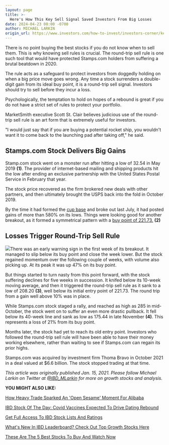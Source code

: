 ```yaml
---
layout: page
title: >-
  Here's How This Key Sell Signal Saved Investors From Big Losses
date: 2024-04-23 08:00 -0700
author: MICHAEL LARKIN
origin_url: https://www.investors.com/how-to-invest/investors-corner/key-sell-signal-saved-stamps-com-stock-investors-from-posting-big-losses/
---
```


There is no point buying the best stocks if you do not know when to sell them. This is why knowing sell rules is crucial. The round-trip sell rule is one such tool that would have protected Stamps.com holders from suffering a brutal beatdown in 2020.

The rule acts as a safeguard to protect investors from doggedly holding on when a big price move goes wrong. Any time a stock surrenders a double-digit gain from its ideal buy point, it is a round-trip sell signal. Investors should try to sell before they incur a loss.

Psychologically, the temptation to hold on hopes of a rebound is great if you do not have a strict set of rules to protect your portfolio.

MarketSmith executive Scott St. Clair believes judicious use of the round-trip sell rule is an art form that is extremely useful for investors.

"I would just say that if you are buying a potential rocket ship, you wouldn't want it to come back to the launching pad after taking off," he said.

## Stamps.com Stock Delivers Big Gains

Stamp.com stock went on a monster run after hitting a low of 32.54 in May 2019 **(1)**. The provider of internet-based mailing and shipping products hit the low after ending an exclusive partnership with the United States Postal Service in February that year.

The stock price recovered as the firm brokered new deals with other partners, and then ultimately brought the USPS back into the fold in October 2019.

By the time it had formed the [cup base](https://www.investors.com/how-to-invest/investors-corner/the-cup-without-handle-base/) and broke out last July, it had posted gains of more than 580% on its lows. Things were looking good for another breakout, as it formed a symmetrical pattern with a [buy point of 221.73.](https://www.investors.com/how-to-invest/investors-corner/chart-reading-basics-how-a-buy-point-marks-a-time-of-opportunity/) **(2)**

## Losses Trigger Round-Trip Sell Rule

![](https://www.investors.com/wp-content/uploads/2021/01/ICstamps011821-300x161.jpg)There was an early warning sign in the first week of its breakout. It managed to slip below its buy point and close the week lower. But the stock regained momentum over the following couple of weeks, with volume also picking up. At its peak it was up 47% on its buy point.

But things started to turn nasty from this point forward, with the stock suffering declines for five weeks in succession. It knifed below its 10-week moving average, and then it triggered the round-trip sell rule as it sank to a low of 208.20 **(3)**, well below its initial entry point of 221.73. The round trip from a gain well above 10% was in place.

While Stamps.com stock staged a rally, and reached as high as 285 in mid-October, the stock went on to suffer an even more drastic pullback. It fell below its 40-week line and sank as low as 175.44 in late November **(4)**. This represents a loss of 21% from its buy point.

Months later, the stock had yet to reach its old entry point. Investors who followed the round-trip sell rule will have been able to have their money working elsewhere, rather than waiting to see if Stamps.com can regain its prior highs.

Stamps.com was acquired by investment firm Thoma Bravo in October 2021 in a deal valued at \$6.6 billion. The stock stopped trading at that time.

_This article was originally published Jan. 15, 2021. Please follow Michael Larkin on Twitter at [@IBD_MLarkin](https://twitter.com/IBD_MLarkin) for more on growth stocks and analysis._

**YOU MIGHT ALSO LIKE:**

[How Heavy Trade Sparked An 'Open Sesame' Moment For Alibaba](https://www.investors.com/how-to-invest/investors-corner/high-volume-key-open-sesame-moment-for-stock-move/)

[IBD Stock Of The Day: Covid Vaccines Expected To Drive Dating Rebound](https://www.investors.com/research/ibd-stock-of-the-day/match-stock-upside-expected-as-covid-vaccines-drive-in-person-dating-rebound/)

[Get Full Access To IBD Stock Lists And Ratings](https://www.investors.com/product/ibd-digital/?artProdLink=IBD_Digital)

[What's New In IBD Leaderboard? Check Out Top Growth Stocks Here](https://www.investors.com/product/leaderboard/?artProdLink=Leaderboard)

[These Are The 5 Best Stocks To Buy And Watch Now](https://www.investors.com/research/best-stocks-to-buy-now/)


